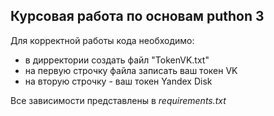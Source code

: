 ## Курсовая работа по основам puthon 3

Для корректной работы кода необходимо:

* в дирректории создать файл "TokenVK.txt"
* на первую строчку файла записать ваш токен VK
* на вторую строчку - ваш токен Yandex Disk

Все зависимости представлены в *requirements.txt*
